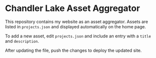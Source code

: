 # Chandler Lake Asset Aggregator

This repository contains my website as an asset aggregator. Assets are listed in
`projects.json` and displayed automatically on the home page.

To add a new asset, edit `projects.json` and include an entry with a `title` and
`description`.

After updating the file, push the changes to deploy the updated site.

